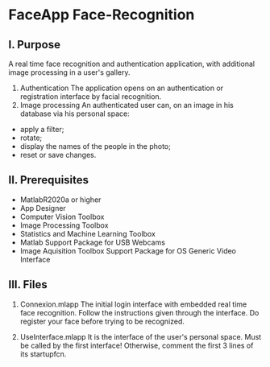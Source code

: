# FaceApp Face-Recognition

## I. Purpose
A real time face recognition and authentication application, with additional image processing in a user's gallery.

1. Authentication
The application opens on an authentication or registration interface by facial recognition.
2. Image processing
 An authenticated user can, on an image in his database via his personal space:
 
  - apply a filter;
  - rotate;
  - display the names of the people in the photo;
  - reset or save changes.

## II. Prerequisites
  - MatlabR2020a or higher
  - App Designer
  - Computer Vision Toolbox
  - Image Processing Toolbox
  - Statistics and Machine Learning Toolbox
  - Matlab Support Package for USB Webcams
  - Image Aquisition Toolbox Support Package for OS Generic Video Interface
  
 
  
  
## III. Files

1. Connexion.mlapp 
The initial login interface with embedded real time face recognition. 
Follow the instructions given through the interface.
Do register your face before trying to be recognized.

2. UseInterface.mlapp 
It is the interface of the user's personal space. 
Must be called by the first interface! Otherwise, comment the first 3 lines of its startupfcn.

